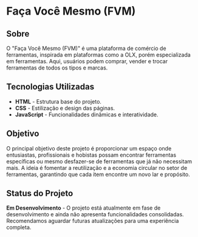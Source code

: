 # Faça Você Mesmo (FVM)

## Sobre

O "Faça Você Mesmo (FVM)" é uma plataforma de comércio de ferramentas, inspirada em plataformas como a OLX, porém especializada em ferramentas. Aqui, usuários podem comprar, vender e trocar ferramentas de todos os tipos e marcas.

## Tecnologias Utilizadas

- **HTML** - Estrutura base do projeto.
- **CSS** - Estilização e design das páginas.
- **JavaScript** - Funcionalidades dinâmicas e interatividade.

## Objetivo

O principal objetivo deste projeto é proporcionar um espaço onde entusiastas, profissionais e hobistas possam encontrar ferramentas específicas ou mesmo desfazer-se de ferramentas que já não necessitam mais. A ideia é fomentar a reutilização e a economia circular no setor de ferramentas, garantindo que cada item encontre um novo lar e propósito.

## Status do Projeto

**Em Desenvolvimento** -
O projeto está atualmente em fase de desenvolvimento e ainda não apresenta funcionalidades consolidadas. Recomendamos aguardar futuras atualizações para uma experiência completa.

